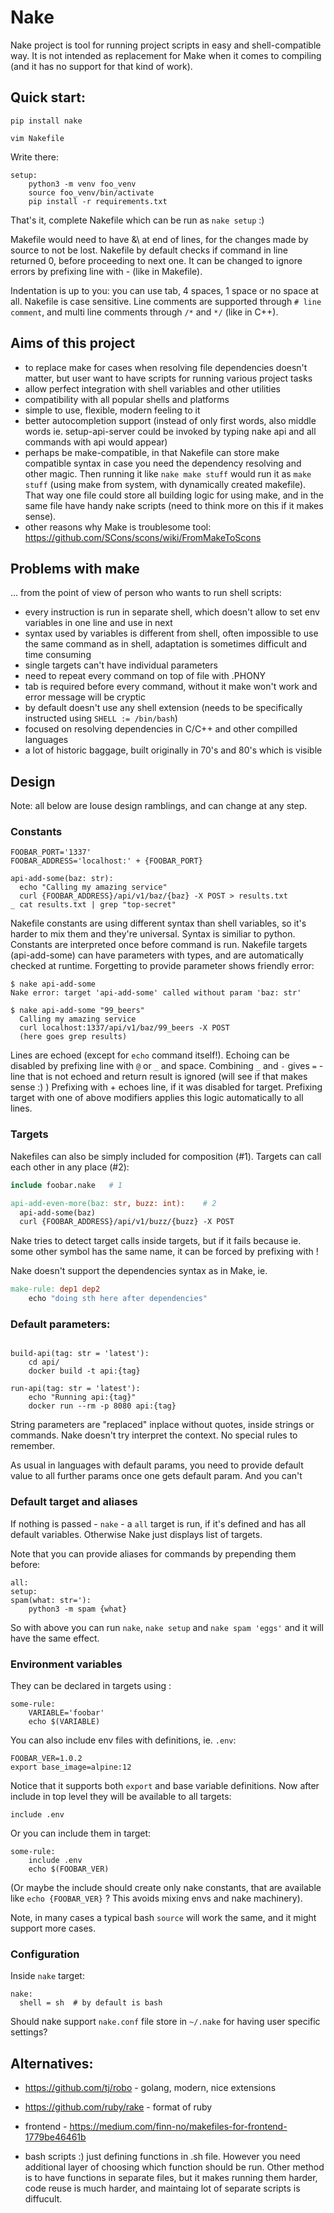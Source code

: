 # Nake

Nake project is tool for running project scripts in easy and shell-compatible way.
It is not intended as replacement for Make when it comes to compiling (and it has no support
for that kind of work).

## Quick start:

`pip install nake`

`vim Nakefile`

Write there:
```
setup:
	python3 -m venv foo_venv
 	source foo_venv/bin/activate
 	pip install -r requirements.txt
```

That's it, complete Nakefile which can be run as `nake setup` :)

Makefile would  need to have &\ at end of lines, for the changes made by source to not be lost. 
Nakefile by default checks if command in line returned 0, before proceeding to
next one. It can be changed to ignore errors by prefixing line with - (like in Makefile).

Indentation is up to you: you can use tab, 4 spaces, 1 space or no space at all. 
Nakefile is case sensitive.
Line comments are supported through `# line comment`, and multi line comments
through `/*` and `*/` (like in C++).

## Aims of this project

- to replace make for cases when resolving file dependencies doesn't matter, but user want
  to have scripts for running various project tasks
- allow perfect integration with shell variables and other utilities
- compatibility with all popular shells and platforms
- simple to use, flexible, modern feeling to it
- better autocompletion support (instead of only first words, also middle words ie.
  setup-api-server could be invoked by typing nake api<tab> and all commands with api would appear) 
- perhaps be make-compatible, in that Nakefile can store make compatible syntax in case
  you need the dependency resolving and other magic. Then running it like `nake make stuff`
  would run it as `make stuff` (using make from system, with dynamically created makefile). 
  That way one file could store all building logic for using make, and in the same file have 
  handy nake scripts (need to think more on this if it makes sense).
- other reasons why Make is troublesome tool: https://github.com/SCons/scons/wiki/FromMakeToScons

## Problems with make 

... from the point of view of person who wants to run shell scripts:

- every instruction is run in separate shell, which doesn't allow to set env 
  variables in one line and use in next
- syntax used by variables is different from shell, often impossible to use the same 
  command as in shell, adaptation is sometimes difficult and time consuming
- single targets can't have individual parameters
- need to repeat every command on top of file with .PHONY
- tab is required before every command, without it make won't work and error message
  will be cryptic 
- by default doesn't use any shell extension (needs to be specifically instructed
  using `SHELL := /bin/bash`)
- focused on resolving dependencies in C/C++ and other compilled languages
- a lot of historic baggage, built originally in 70's and 80's which is visible


## Design

Note: all below are louse design ramblings, and can change at any step. 

### Constants

```
FOOBAR_PORT='1337'
FOOBAR_ADDRESS='localhost:' + {FOOBAR_PORT}

api-add-some(baz: str):
  echo "Calling my amazing service"
  curl {FOOBAR_ADDRESS}/api/v1/baz/{baz} -X POST > results.txt 
_ cat results.txt | grep "top-secret"
```
Nakefile constants are using different syntax than shell variables, so it's harder to mix them and they're 
universal. Syntax is similiar to python. Constants are interpreted once before command is run.
Nakefile targets (api-add-some) can have parameters with types, and are automatically checked at runtime.
Forgetting to provide parameter shows friendly error:

```
$ nake api-add-some
Nake error: target 'api-add-some' called without param 'baz: str'

$ nake api-add-some "99_beers"
  Calling my amazing service
  curl localhost:1337/api/v1/baz/99_beers -X POST
  (here goes grep results)
```
Lines are echoed (except for `echo` command itself!). Echoing can be disabled by
prefixing line with `@` or `_` and space. 
Combining `_` and `-` gives `=` - line that is not echoed and return result is ignored
(will see if that makes sense :) )
Prefixing with + echoes line, if it was disabled for target.
Prefixing target with one of above modifiers applies this logic automatically to all lines.

### Targets

Nakefiles can also be simply included for composition (#1). 
Targets can call each other in any place (#2):
```Makefile
include foobar.nake   # 1

api-add-even-more(baz: str, buzz: int):    # 2
  api-add-some(baz)
  curl {FOOBAR_ADDRESS}/api/v1/buzz/{buzz} -X POST
```
Nake tries to detect target calls inside targets, but if it fails because ie. some
other symbol has the same name, it can be forced by prefixing with !

Nake doesn't support the dependencies syntax as in Make, ie. 

```Makefile
make-rule: dep1 dep2
	echo "doing sth here after dependencies"
```

### Default parameters:

```

build-api(tag: str = 'latest'):
	cd api/
	docker build -t api:{tag}

run-api(tag: str = 'latest'):
	echo "Running api:{tag}"
	docker run --rm -p 8080 api:{tag}

```
String parameters are "replaced" inplace without quotes, inside strings or commands.
Nake doesn't try interpret the context. No special rules to remember.

As usual in languages with default params, you need to provide default value to
all further params once one gets default param. And you can't 


### Default target and aliases

If nothing is passed - `nake` - a `all` target is run, if it's defined and has
all default variables.
Otherwise Nake just displays list of targets.

Note that you can provide aliases for commands by prepending them before:

```
all:
setup:
spam(what: str='):
	python3 -m spam {what}
```

So with above you can run `nake`, `nake setup` and `nake spam 'eggs'` and it 
will have the same effect.


### Environment variables

They can be declared in targets using :

```
some-rule:
	VARIABLE='foobar'
	echo $(VARIABLE)
```

You can also include env files with definitions, ie. `.env`:

```
FOOBAR_VER=1.0.2
export base_image=alpine:12
```

Notice that it supports both `export` and base variable definitions. Now after include in top level they will be
available to all targets:

```
include .env
```
Or you can include them in target:

```
some-rule:
	include .env
	echo $(FOOBAR_VER)
```
(Or maybe the include should create only nake constants, that are available like
`echo {FOOBAR_VER}` ? This avoids mixing envs and nake machinery).


Note, in many cases a typical bash `source` will work the same, and it might support more cases. 

### Configuration

Inside `nake` target:

```
nake:
  shell = sh  # by default is bash

```

Should nake support `nake.conf` file store in `~/.nake` for having user specific
settings?


## Alternatives:

* https://github.com/tj/robo - golang, modern, nice extensions

* https://github.com/ruby/rake - format of ruby

* frontend - https://medium.com/finn-no/makefiles-for-frontend-1779be46461b

* bash scripts :) just defining functions in .sh file. However you need additional layer of choosing which function should be run. 
Other method is to have functions in separate files, but it makes running them harder, code reuse is much harder, and 
maintaing lot of separate scripts is diffucult.


